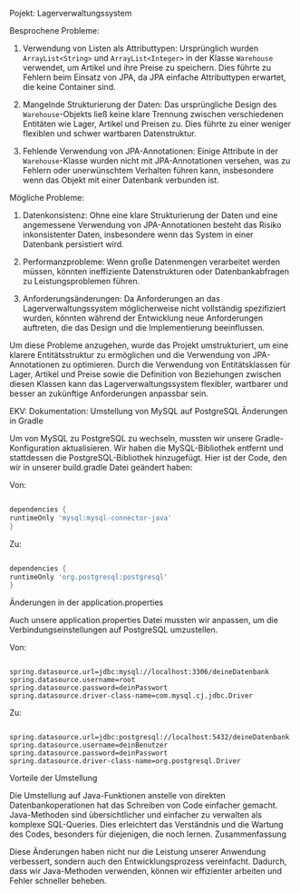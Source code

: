 Pojekt: Lagerverwaltungssystem

Besprochene Probleme:

1. Verwendung von Listen als Attributtypen: Ursprünglich wurden `ArrayList<String>` und `ArrayList<Integer>` in der Klasse `Warehouse` verwendet, um Artikel und ihre Preise zu speichern. Dies führte zu Fehlern beim Einsatz von JPA, da JPA einfache Attributtypen erwartet, die keine Container sind.

2. Mangelnde Strukturierung der Daten: Das ursprüngliche Design des `Warehouse`-Objekts ließ keine klare Trennung zwischen verschiedenen Entitäten wie Lager, Artikel und Preisen zu. Dies führte zu einer weniger flexiblen und schwer wartbaren Datenstruktur.

3. Fehlende Verwendung von JPA-Annotationen: Einige Attribute in der `Warehouse`-Klasse wurden nicht mit JPA-Annotationen versehen, was zu Fehlern oder unerwünschtem Verhalten führen kann, insbesondere wenn das Objekt mit einer Datenbank verbunden ist.


Mögliche Probleme:

1. Datenkonsistenz: Ohne eine klare Strukturierung der Daten und eine angemessene Verwendung von JPA-Annotationen besteht das Risiko inkonsistenter Daten, insbesondere wenn das System in einer Datenbank persistiert wird.

2. Performanzprobleme: Wenn große Datenmengen verarbeitet werden müssen, könnten ineffiziente Datenstrukturen oder Datenbankabfragen zu Leistungsproblemen führen.

3. Anforderungsänderungen: Da Anforderungen an das Lagerverwaltungssystem möglicherweise nicht vollständig spezifiziert wurden, könnten während der Entwicklung neue Anforderungen auftreten, die das Design und die Implementierung beeinflussen.


Um diese Probleme anzugehen, wurde das Projekt umstrukturiert, um eine klarere Entitätsstruktur zu ermöglichen und die Verwendung von JPA-Annotationen zu optimieren. Durch die Verwendung von Entitätsklassen für Lager, Artikel und Preise sowie die Definition von Beziehungen zwischen diesen Klassen kann das Lagerverwaltungssystem flexibler, wartbarer und besser an zukünftige Anforderungen anpassbar sein.

EKV:
Dokumentation: Umstellung von MySQL auf PostgreSQL
Änderungen in Gradle

Um von MySQL zu PostgreSQL zu wechseln, mussten wir unsere Gradle-Konfiguration aktualisieren. Wir haben die MySQL-Bibliothek entfernt und stattdessen die PostgreSQL-Bibliothek hinzugefügt. Hier ist der Code, den wir in unserer build.gradle Datei geändert haben:

Von:

```groovy

dependencies {
runtimeOnly 'mysql:mysql-connector-java'
}
```
Zu:

```groovy

dependencies {
runtimeOnly 'org.postgresql:postgresql'
}
```
Änderungen in der application.properties

Auch unsere application.properties Datei mussten wir anpassen, um die Verbindungseinstellungen auf PostgreSQL umzustellen.

Von:

```properties

spring.datasource.url=jdbc:mysql://localhost:3306/deineDatenbank
spring.datasource.username=root
spring.datasource.password=deinPasswort
spring.datasource.driver-class-name=com.mysql.cj.jdbc.Driver
```
Zu:

```properties

spring.datasource.url=jdbc:postgresql://localhost:5432/deineDatenbank
spring.datasource.username=deinBenutzer
spring.datasource.password=deinPasswort
spring.datasource.driver-class-name=org.postgresql.Driver
```
Vorteile der Umstellung

Die Umstellung auf Java-Funktionen anstelle von direkten Datenbankoperationen hat das Schreiben von Code einfacher gemacht. Java-Methoden sind übersichtlicher und einfacher zu verwalten als komplexe SQL-Queries. Dies erleichtert das Verständnis und die Wartung des Codes, besonders für diejenigen, die noch lernen.
Zusammenfassung

Diese Änderungen haben nicht nur die Leistung unserer Anwendung verbessert, sondern auch den Entwicklungsprozess vereinfacht. Dadurch, dass wir Java-Methoden verwenden, können wir effizienter arbeiten und Fehler schneller beheben.